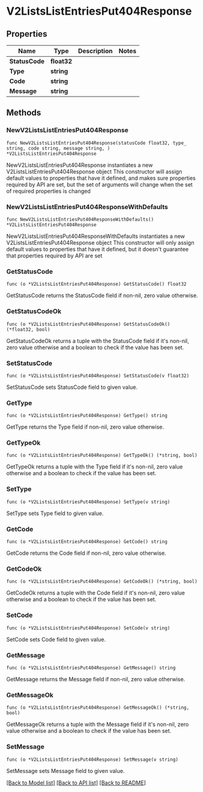 # V2ListsListEntriesPut404Response

## Properties

Name | Type | Description | Notes
------------ | ------------- | ------------- | -------------
**StatusCode** | **float32** |  | 
**Type** | **string** |  | 
**Code** | **string** |  | 
**Message** | **string** |  | 

## Methods

### NewV2ListsListEntriesPut404Response

`func NewV2ListsListEntriesPut404Response(statusCode float32, type_ string, code string, message string, ) *V2ListsListEntriesPut404Response`

NewV2ListsListEntriesPut404Response instantiates a new V2ListsListEntriesPut404Response object
This constructor will assign default values to properties that have it defined,
and makes sure properties required by API are set, but the set of arguments
will change when the set of required properties is changed

### NewV2ListsListEntriesPut404ResponseWithDefaults

`func NewV2ListsListEntriesPut404ResponseWithDefaults() *V2ListsListEntriesPut404Response`

NewV2ListsListEntriesPut404ResponseWithDefaults instantiates a new V2ListsListEntriesPut404Response object
This constructor will only assign default values to properties that have it defined,
but it doesn't guarantee that properties required by API are set

### GetStatusCode

`func (o *V2ListsListEntriesPut404Response) GetStatusCode() float32`

GetStatusCode returns the StatusCode field if non-nil, zero value otherwise.

### GetStatusCodeOk

`func (o *V2ListsListEntriesPut404Response) GetStatusCodeOk() (*float32, bool)`

GetStatusCodeOk returns a tuple with the StatusCode field if it's non-nil, zero value otherwise
and a boolean to check if the value has been set.

### SetStatusCode

`func (o *V2ListsListEntriesPut404Response) SetStatusCode(v float32)`

SetStatusCode sets StatusCode field to given value.


### GetType

`func (o *V2ListsListEntriesPut404Response) GetType() string`

GetType returns the Type field if non-nil, zero value otherwise.

### GetTypeOk

`func (o *V2ListsListEntriesPut404Response) GetTypeOk() (*string, bool)`

GetTypeOk returns a tuple with the Type field if it's non-nil, zero value otherwise
and a boolean to check if the value has been set.

### SetType

`func (o *V2ListsListEntriesPut404Response) SetType(v string)`

SetType sets Type field to given value.


### GetCode

`func (o *V2ListsListEntriesPut404Response) GetCode() string`

GetCode returns the Code field if non-nil, zero value otherwise.

### GetCodeOk

`func (o *V2ListsListEntriesPut404Response) GetCodeOk() (*string, bool)`

GetCodeOk returns a tuple with the Code field if it's non-nil, zero value otherwise
and a boolean to check if the value has been set.

### SetCode

`func (o *V2ListsListEntriesPut404Response) SetCode(v string)`

SetCode sets Code field to given value.


### GetMessage

`func (o *V2ListsListEntriesPut404Response) GetMessage() string`

GetMessage returns the Message field if non-nil, zero value otherwise.

### GetMessageOk

`func (o *V2ListsListEntriesPut404Response) GetMessageOk() (*string, bool)`

GetMessageOk returns a tuple with the Message field if it's non-nil, zero value otherwise
and a boolean to check if the value has been set.

### SetMessage

`func (o *V2ListsListEntriesPut404Response) SetMessage(v string)`

SetMessage sets Message field to given value.



[[Back to Model list]](../README.md#documentation-for-models) [[Back to API list]](../README.md#documentation-for-api-endpoints) [[Back to README]](../README.md)


